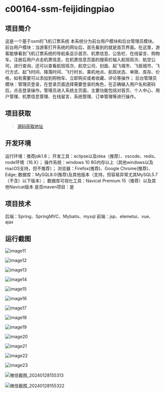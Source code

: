 # c00164-ssm-feijidingpiao


## 项目简介
这是一个基于ssm的飞机订票系统
本系统分为前台用户模块和后台管理员模块。
前台用户模块：当游客打开系统的网址后，首先看到的就是首页界面。在这里，游客能够看到飞机订票系统的导航条显示首页、机票信息、公告栏、在线留言、购物车。注册后用户点击机票信息，在机票信息页面的搜索栏输入航班班次、航空公司，进行查询，还可以查看航班班次、航空公司、封面、起飞城市、飞抵城市、飞行方式、起飞时间、降落时间、飞行时长、乘机地点、航班状态、单限、库存、价格，如有需要可以添加到购物车、立即购买或者收藏、评论等操作；
后台管理员模块：管理员登录，在登录页面选择需要登录的角色，在正确输入用户名和密码后，点击登录操作。管理员进入系统主页面，主要功能包括对首页、个人中心、用户管理、机票信息管理、在线留言、系统管理、订单管理等进行操作。



## 项目获取
> [源码获取地址](http://www.manoncode.cn/details?id=164)

 
## 开发环境

运行环境：推荐jdk1.8；
开发工具：eclipse以及idea（推荐）、vscode、redis、node环境（16.X）；
操作系统：windows 10 8G内存以上（其他windows以及macOS支持，但不推荐）；
浏览器：Firefox(推荐)、Google Chrome(推荐)、Edge;
数据库：MySQL8.0(推荐)及其他版本（支持，但容易异常尤其MySQL5.7（不含）以下版本）；
数据库可视化工具：Navicat Premium 15（推荐）以及其他Navicat版本
是否maven项目：是

## 项目技术
 
后端：Spring、SpringMVC、Mybatis、mysql
前端：jsp、elemetui、vue、ajax



## 运行截图


 ![image11](https://img-blog.csdnimg.cn/img_convert/33cab55324edab689f48442ee8b1f0d3.png)

 ![image12](https://img-blog.csdnimg.cn/img_convert/cbb94114c79c01cfb5445d7c7efbd5a6.png)

 ![image13](https://img-blog.csdnimg.cn/img_convert/245487e0fb11511d9093977ee5aba627.png)

 ![image14](https://img-blog.csdnimg.cn/img_convert/6fda85bb46ccc30e6a76373780dd55c7.png)

 ![image15](https://img-blog.csdnimg.cn/img_convert/4b93c21b8c6d0675bc625c761601b8e3.png)

 ![image16](https://img-blog.csdnimg.cn/img_convert/efe7514038d20e4a03e4541b947d1d36.png)

 ![image17](https://img-blog.csdnimg.cn/img_convert/3695f8585b71d86e83b64703ab64151c.png)

 ![image18](https://img-blog.csdnimg.cn/img_convert/7e685a3396a29b79d0ef6f4d63104347.png)

 ![image19](https://img-blog.csdnimg.cn/img_convert/3de0b1a8308e93219ee77614d7bcd892.png)

 ![image20](https://img-blog.csdnimg.cn/img_convert/cabda7f6aa00f18b5ee5840583ec80b0.png)

 ![image21](https://img-blog.csdnimg.cn/img_convert/147b7268368d4120bb63f36a28f12a15.png)

 ![image22](https://img-blog.csdnimg.cn/img_convert/98493115e0575694649561f055dbb46f.png)

 ![image23](https://img-blog.csdnimg.cn/img_convert/a66c4e737baf2115cf5e52e5efe34737.png)

 ![微信截图_20240128155313](https://img-blog.csdnimg.cn/img_convert/ba06525206e404b1ad6a0e76c0c0b4f5.png)

 ![微信截图_20240128155322](https://img-blog.csdnimg.cn/img_convert/e8f4ae046946837cfc2c5c7fc60a51be.png)
